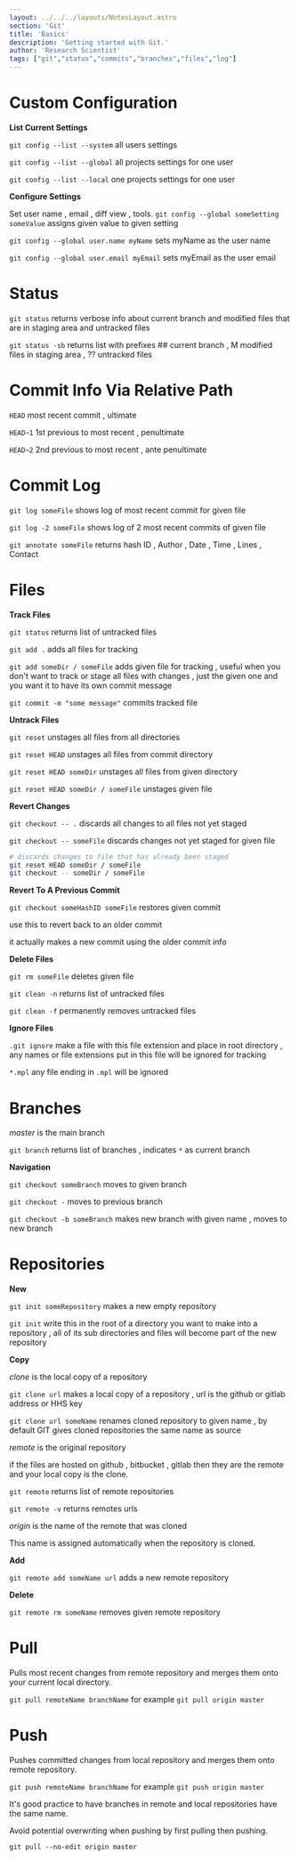 ```yaml
---
layout: ../../../layouts/NotesLayout.astro
section: 'Git'
title: 'Basics'
description: 'Getting started with Git.'
author: 'Research Scientist'
tags: ["git","status","commits","branches","files","log"]
---
```


# Custom Configuration

**List Current Settings**

`git config --list --system` all users settings

`git config --list --global` all projects settings for one user

`git config --list --local` one projects settings for one user

**Configure Settings**

Set user name , email , diff view , tools.
`git config --global someSetting someValue` assigns given value to given setting

`git config --global user.name myName` sets myName as the user name

`git config --global user.email myEmail` sets myEmail as the user email

# Status

`git status` returns verbose info about current branch and modified files that are in staging area and untracked files

`git status -sb` returns list with prefixes ## current branch , M modified files in staging area , ?? untracked files

# Commit Info Via Relative Path

`HEAD` most recent commit , ultimate

`HEAD~1` 1st previous to most recent , penultimate

`HEAD~2` 2nd previous to most recent , ante penultimate

# Commit Log

`git log someFile` shows log of most recent commit for given file

`git log -2 someFile` shows log of 2 most recent commits of given file

`git annotate someFile` returns hash ID , Author , Date , Time , Lines , Contact

# Files

**Track Files**

`git status` returns list of untracked files

`git add .` adds all files for tracking

`git add someDir / someFile` adds given file for tracking , useful when you don't want to track or stage all files with changes , just the given one and you want it to have its own commit message

`git commit -m "some message"` commits tracked file

**Untrack Files**

`git reset` unstages all files from all directories

`git reset HEAD` unstages all files from commit directory

`git reset HEAD someDir` unstages all files from given directory

`git reset HEAD someDir / someFile` unstages given file

**Revert Changes**

`git checkout -- .` discards all changes to all files not yet staged

`git checkout -- someFile` discards changes not yet staged for given file

```bash
# discards changes to file that has already been staged
git reset HEAD someDir / someFile
git checkout -- someDir / someFile
```

**Revert To A Previous Commit**

`git checkout someHashID someFile` restores given commit

use this to revert back to an older commit

it actually makes a new commit using the older commit info

**Delete Files**

`git rm someFile` deletes given file

`git clean -n` returns list of untracked files

`git clean -f` permanently removes untracked files

**Ignore Files**

`.git ignore` make a file with this file extension and place in root directory , 
any names or file extensions put in this file will be ignored for tracking

`*.mpl` any file ending in `.mpl` will be ignored

# Branches

*master* is the main branch

`git branch` returns list of branches , indicates `*` as current branch

**Navigation**

`git checkout someBranch` moves to given branch

`git checkout -` moves to previous branch

`git checkout -b someBranch` makes new branch with given name , moves to new branch

# Repositories

**New**

`git init someRepository` makes a new empty repository

`git init` write this in the root of a directory you want to make into a repository , all of its sub directories and files will become part of the new repository

**Copy**

*clone* is the local copy of a repository

`git clone url` makes a local copy of a repository , url is the github or gitlab address or HHS key

`git clone url someName` renames cloned repository to given name , by default GIT gives cloned repositories the same name as source

*remote* is the original repository

if the files are hosted on github , bitbucket , gitlab then they are the remote and your local copy is the clone.

`git remote` returns list of remote repositories

`git remote -v` returns remotes urls

*origin* is the name of the remote that was cloned

This name is assigned automatically when the repository is cloned.

**Add**

`git remote add someName url` adds a new remote repository

**Delete**

`git remote rm someName` removes given remote repository

# Pull

Pulls most recent changes from remote repository and merges them onto your current local directory.

`git pull remoteName branchName` for example `git pull origin master`

# Push

Pushes committed changes from local repository and merges them onto remote repository.

`git push remoteName branchName` for example `git push origin master`

It's good practice to have branches in remote and local repositories have the same name.

Avoid potential overwriting when pushing by first pulling then pushing.

`git pull --no-edit origin master`
